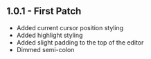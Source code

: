 ## 1.0.1 - First Patch
* Added current cursor position styling
* Added highlight styling
* Added slight padding to the top of the editor
* Dimmed semi-colon